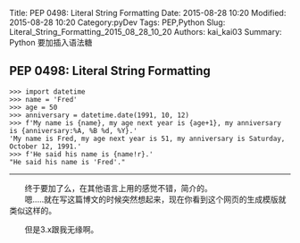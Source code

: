 ﻿Title: PEP 0498: Literal String Formatting
Date: 2015-08-28 10:20
Modified: 2015-08-28 10:20
Category:pyDev 
Tags: PEP,Python
Slug: Literal_String_Formatting_2015_08_28_10_20
Authors: kai_kai03
Summary: Python 要加插入语法糖

## PEP 0498: Literal String Formatting ##

    >>> import datetime
    >>> name = 'Fred'
    >>> age = 50
    >>> anniversary = datetime.date(1991, 10, 12)
    >>> f'My name is {name}, my age next year is {age+1}, my anniversary is {anniversary:%A, %B %d, %Y}.'
    'My name is Fred, my age next year is 51, my anniversary is Saturday, October 12, 1991.'
    >>> f'He said his name is {name!r}.'
    "He said his name is 'Fred'."


----------

&#160; &#160; &#160; &#160;终于要加了么，在其他语言上用的感觉不错，简介的。<br>&#160; &#160; &#160; &#160;嗯.....就在写这篇博文的时候突然想起来，现在你看到这个网页的生成模版就类似这样的。

&#160; &#160; &#160; &#160;但是3.x跟我无缘啊。